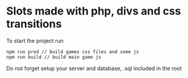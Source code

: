 # Slots made with php, divs and css transitions

To start the project run
```
npm run prod // build games css files and some js
npm run build // build main game js
```
Do not forget setup your server and database, .sql included in the root
